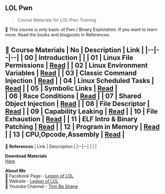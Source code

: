 ## LOL Pwn

> Course Materials for LOL-Pwn Training 

:100: This course is only basic of Pwn / Binary Explotation. If you want to learn more. Read the books and blogposts in References.

:floppy_disk: **Course Materials**
| No | Description | Link |
|--|--|--|
| 00 | Introduction |  |
| 01 | Linux File Permissions | [Read](https://github.com/LunaM00n/LOL-Pwn/blob/master/Notes/01.Linux_File_Permissions.md) |
| 02 | Linux Environment Variables | [Read](https://github.com/LunaM00n/LOL-Pwn/blob/master/Notes/02.Linux_Environment_Variables.md) |
| 03 | Classic Command Injection | [Read](https://github.com/LunaM00n/LOL-Pwn/blob/master/Notes/03.Classic_Command_Injection.md) |
| 04 | Linux Scheduled Tasks | [Read](https://github.com/LunaM00n/LOL-Pwn/blob/master/Notes/04.Linux%20Scheduled%20Tasks.md) |
| 05 | Symbolic Links | [Read](https://github.com/LunaM00n/LOL-Pwn/blob/master/Notes/05.Symbolic_Link.md) |  
| 06 | Race Conditions | [Read](https://github.com/LunaM00n/LOL-Pwn/blob/master/Notes/06.Race_Conditions.md) |
| 07 | Shared Object Injection | [Read](https://github.com/LunaM00n/LOL-Pwn/blob/master/Notes/07.Shared_Library_Object_Injection.md) |
| 08 | File Descriptor | [Read](https://github.com/LunaM00n/LOL-Pwn/blob/master/Notes/08.File_Descriptors.md) |
| 09 | Capability Leaking | [Read](https://github.com/LunaM00n/LOL-Pwn/blob/master/Notes/09.Capabality_Leaking.md) |
| 10 | File Exhaustion | [Read](https://github.com/LunaM00n/LOL-Pwn/blob/master/Notes/10.File_Exhaustion.md) |
| 11 | ELF Intro & Binary Patching | [Read](https://github.com/LunaM00n/LOL-Pwn/blob/master/Notes/11.ELF_intro_and_Binary_Patching.md) |
| 12 | Program in Memory | [Read](https://github.com/LunaM00n/LOL-Pwn/blob/master/Notes/12.the_program_in_memory.md) |
| 13 | CPU,Opcode,Assembly | [Read](https://github.com/LunaM00n/LOL-Pwn/blob/master/Notes/13.CPU_Opcode_Assembly.md) |
---
 
:book: **References**
| Link | Description |
|--|--|
|  |  |

**Download Materials**  
[ Here ](https://github.com/LunaM00n/LOL-Pwn/blob/master/Notes/download_materials.md)

**About Me**  
:jack_o_lantern: Facebook Page - [Legion of LOL](https://web.facebook.com/lolsecmm/)  
:jack_o_lantern: Website - [Legion of LOL](http://location-href.com/)  
:jack_o_lantern: Youtube Channel - [Thin Ba Shane](https://www.youtube.com/channel/UCQm58nOLArHOfC5dF9zCxHg)  
